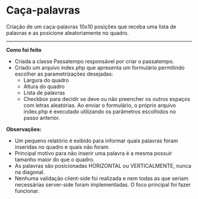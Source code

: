 # Caça-palavras

Criação de um caça-palavras 10x10 posições que receba uma lista de palavras e as posicione aleatoriamente no quadro.

----

**Como foi feito**
* Criada a classe Passatempo responsável por criar o passatempo.
* Criado um arquivo index.php que apresenta um formulário permitindo escolher as parametrizações desejadas:
  * Largura do quadro
  * Altura do quadro
  * Lista de palavras
  * Checkbox para decidir se deve ou não preencher os outros espaços com letras aleatórias.
Ao enviar o formulário, o próprio arquivo index.php é executado utilizando os parâmetros escolhidos no passo anterior.

**Observações:**
* Um pequeno relatório é exibido para informar quais palavras foram inseridas no quadro e quais não foram.
* Principal motivo para não inserir uma palavra é a mesma possuir tamanho maior do que o quadro.
* As palavras são posicionadas HORIZONTAL ou VERTICALMENTE, nunca na diagonal.
* Nenhuma validação client-side foi realizada e nem todas as que seriam necessárias server-side foram implementadas. O foco principal foi fazer funcionar.
